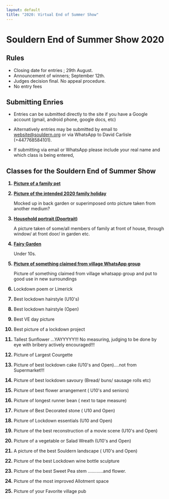 ```yaml
---
layout: default
title: "2020: Virtual End of Summer Show"
---
```

<style>
ol li::marker {font-size:110%; font-weight:bold;}
</style>

# Souldern End of Summer Show 2020

## Rules

* Closing date for entries ; 29th August.
* Announcement of winners; September 12th.
* Judges decision final. No appeal procedure.
* No entry fees


## Submitting Enries

* Entries can be submitted directly to the site if you have a Google
account (gmail, android phone, google docs, etc)

*  Alternatively entries  may be submitted
by email to [website@souldern.org](mailto:website@souldern.org) or via
WhatsApp to David Carlisle (+447768584101).

*  If submitting via email or
WhatsApp please include your real name and which class is being entered,


## Classes for the Souldern End of Summer Show


1.  [**Picture of a family pet**](https://photos.app.goo.gl/ZAkadkMo2n9UXLhS7)

2.  [**Picture of the intended 2020 family holiday**](https://photos.app.goo.gl/QWgBzpQ3RUDbi6L39)

    Mocked up in back garden or superimposed onto picture taken from another medium?

3. [**Household portrait (Doortrait)**](https://photos.app.goo.gl/FHrKctR5iaVKk4cN6)

   A picture taken of some/all members of family at front of house, through window/ at front door/ in garden etc.

4. [**Fairy Garden**](https://photos.app.goo.gl/xg5Waqmcwm72TkWp7)

   Under 10s.
   

5. [**Picture of something claimed from village WhatsApp group**](https://photos.app.goo.gl/M79Hch9v3ErAHdRB9)

   Picture of something claimed from village whatsapp group and put to good use in new surroundings

6. Lockdown poem or Limerick

7. Best lockdown hairstyle (U10's)

8. Best lockdown hairstyle (Open)

9. Best VE day picture

10. Best picture of a lockdown project

11. Tallest Sunflower ...YAYYYYY!!! No measuring, judging to be done by eye with bribery actively encouraged!!!

12. Picture of Largest Courgette

13. Picture of best lockdown cake (U10's and Open)....not from Supermarket!!!

14. Picture of best lockdown savoury (Bread/ buns/ sausage rolls etc)

15. Picture of best flower arrangement ( U10's and seniors)

16. Picture of longest runner bean ( next to tape measure)

17. Picture of Best Decorated stone ( U10 and Open)

18. Picture of Lockdown essentials (U10 and Open)

19. Picture of the best reconstruction of a movie scene (U10's and Open)

20. Picture of a vegetable or Salad Wreath (U10's and Open)

21. A picture of the best Souldern landscape ( U10's and Open)

22. Picture of the best Lockdown wine bottle sculpture

23. Picture of the best Sweet Pea stem ............and flower.

24. Picture of the most improved Allotment space

25. Picture of your Favorite village pub